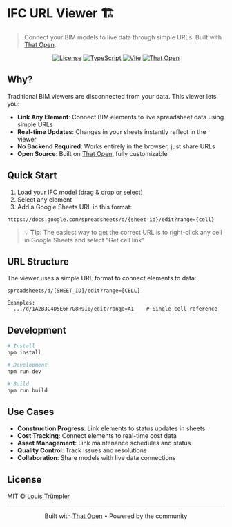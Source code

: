 # IFC URL Viewer 🏗️

> Connect your BIM models to live data through simple URLs. Built with [That Open](https://thatopen.com/).

<p align="center">
  <a href="LICENSE"><img src="https://img.shields.io/badge/License-MIT-yellow.svg" alt="License"></a>
  <a href="https://www.typescriptlang.org/"><img src="https://img.shields.io/badge/TypeScript-5.2.2-blue.svg" alt="TypeScript"></a>
  <a href="https://vitejs.dev/"><img src="https://img.shields.io/badge/Vite-6.3.5-646CFF.svg" alt="Vite"></a>
  <a href="https://thatopen.com/"><img src="https://img.shields.io/badge/That%20Open-3.1.x-orange.svg" alt="That Open"></a>
</p>

## Why?

Traditional BIM viewers are disconnected from your data. This viewer lets you:

- **Link Any Element**: Connect BIM elements to live spreadsheet data using simple URLs
- **Real-time Updates**: Changes in your sheets instantly reflect in the viewer
- **No Backend Required**: Works entirely in the browser, just share URLs
- **Open Source**: Built on [That Open](https://thatopen.com/), fully customizable

## Quick Start

1. Load your IFC model (drag & drop or select)
2. Select any element
3. Add a Google Sheets URL in this format:

```
https://docs.google.com/spreadsheets/d/{sheet-id}/edit?range={cell}
```

> 💡 **Tip**: The easiest way to get the correct URL is to right-click any cell in Google Sheets and select "Get cell link"

## URL Structure

The viewer uses a simple URL format to connect elements to data:

```
spreadsheets/d/[SHEET_ID]/edit?range=[CELL]

Examples:
- .../d/1A2B3C4D5E6F7G8H9I0/edit?range=A1    # Single cell reference
```

## Development

```bash
# Install
npm install

# Development
npm run dev

# Build
npm run build
```

## Use Cases

- **Construction Progress**: Link elements to status updates in sheets
- **Cost Tracking**: Connect elements to real-time cost data
- **Asset Management**: Link maintenance schedules and status
- **Quality Control**: Track issues and resolutions
- **Collaboration**: Share models with live data connections

## License

MIT © [Louis Trümpler](https://github.com/louistrue)

---

<div align="center">
  Built with <a href="https://thatopen.com/">That Open</a> • Powered by the community
</div>
